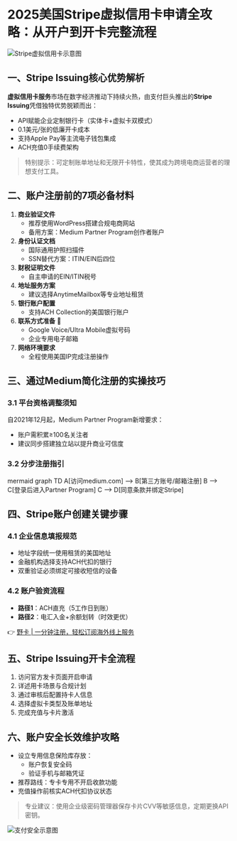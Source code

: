 # 2025美国Stripe虚拟信用卡申请全攻略：从开户到开卡完整流程

![Stripe虚拟信用卡示意图](https://bbtdd.com/yeka)

## 一、Stripe Issuing核心优势解析
**虚拟信用卡服务**市场在数字经济推动下持续火热，由支付巨头推出的**Stripe Issuing**凭借独特优势脱颖而出：
- API赋能企业定制银行卡（实体卡+虚拟卡双模式）
- 0.1美元/张的低廉开卡成本
- 支持Apple Pay等主流电子钱包集成
- ACH充值0手续费架构

> 特别提示：可定制账单地址和无限开卡特性，使其成为跨境电商运营者的理想支付工具。

## 二、账户注册前的7项必备材料
1. **商业验证文件**
   - 推荐使用WordPress搭建合规电商网站
   - 备用方案：Medium Partner Program创作者账户
2. **身份认证文档**
   - 国际通用护照扫描件
   - SSN替代方案：ITIN/EIN后四位
3. **财税证明文件**
   - 自主申请的EIN/ITIN税号
4. **地址服务方案**
   - 建议选择AnytimeMailbox等专业地址租赁
5. **银行账户配置**
   - 支持ACH Collection的美国银行账户
6. **联系方式准备** 📱
   - Google Voice/Ultra Mobile虚拟号码
   - 企业专用电子邮箱
7. **网络环境要求**
   - 全程使用美国IP完成注册操作

## 三、通过Medium简化注册的实操技巧
### 3.1 平台资格调整须知
自2021年12月起，Medium Partner Program新增要求：
- 账户需积累≥100名关注者
- 建议同步搭建独立站以提升商业可信度

### 3.2 分步注册指引
mermaid
graph TD
    A[访问medium.com] --> B[第三方账号/邮箱注册]
    B --> C[登录后进入Partner Program]
    C --> D[同意条款并绑定Stripe]


## 四、Stripe账户创建关键步骤
### 4.1 企业信息填报规范
- 地址字段统一使用租赁的美国地址
- 金融机构选择支持ACH代扣的银行
- 双重验证必须绑定可接收短信的设备

### 4.2 账户验资流程
- **路径1**：ACH直充（5工作日到账）
- **路径2**：电汇入金+余额划转（时效更优）

👉 [野卡 | 一分钟注册，轻松订阅海外线上服务](https://bbtdd.com/yeka)

## 五、Stripe Issuing开卡全流程
1. 访问官方发卡页面开启申请
2. 详述用卡场景与合规计划
3. 通过审核后配置持卡人信息
4. 选择虚拟卡类型及账单地址
5. 完成充值与卡片激活

## 六、账户安全长效维护攻略
- 设立专用信息保险库存放：
  - 账户恢复安全码
  - 验证手机与邮箱凭证
- 推荐路线：专卡专用不开启收款功能
- 充值操作前核实ACH代扣协议状态

> 专业建议：使用企业级密码管理器保存卡片CVV等敏感信息，定期更换API密钥。

![支付安全示意图](https://bbtdd.com/yeka)